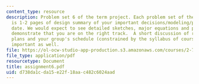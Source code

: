 ```yaml
---
content_type: resource
description: Problem set 6 of the term project. Each problem set of the term project
  is 1-2 pages of design summary of your important decisions/modeling/progress to
  date. We would expect to see detailed sketches, major equations and plots which
  demonstrate that you are on the right track.  A short discussion of risks/mitigation
  plans and your group's schedule (constrained by the syllabus of course) would be
  important as well.
file: https://ol-ocw-studio-app-production.s3.amazonaws.com/courses/2-76-multi-scale-system-design-fall-2004/d738da1cda15e22f18aac482c6024aad_assignment6.pdf
file_type: application/pdf
resourcetype: Document
title: assignment6.pdf
uid: d738da1c-da15-e22f-18aa-c482c6024aad
---
```


